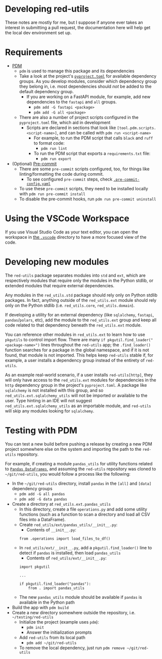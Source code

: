 # Developing red-utils

These notes are mostly for me, but I suppose if anyone ever takes an interest in submitting a pull request, the documentation here will help get the local dev environment set up.

# Requirements

- [PDM](https://pdm-project.org/latest/)
  - `pdm` is used to manage this package and its dependencies
  - Take a look at the project's [`pyproject.toml`](../pyproject.toml) for available dependency groups. As you develop modules, consider which dependency group they belong in, i.e. most dependencies should *not* be added to the default dependency group.
    - If you are working on a FastAPI module, for example, add new dependencies to the `fastapi` and `all` groups.
      - `pdm add -G fastapi <package>`
      - `pdm add -G all <package>`
  - There are also a number of project scripts configured in the `pyproject.toml` file, which aid in development
    - Scripts are declared in sections that look like `[tool.pdm.scripts.<script-name>]`, and can be called with `pdm run <script-name>`
      - For example, to run the PDM script that calls `black` and `ruff` to format code:
        - `pdm run lint`
      - To run the PDM script that exports a `requirements.txt` file:
        - `pdm run export`
- (Optional) [Pre-commit](https://pre-commit.com)
  - There are some `pre-commit` scripts configured, too, for things like linting/formatting the code during commit.
    - To see configured `pre-commit` steps, check [`.pre-commit-config.yaml`](../.pre-commit-config.yaml)
  - To use these `pre-commit` scripts, they need to be installed locally with `pdm run pre-commit install`
  - To disable the pre-commit hooks, run `pdm run pre-commit uninstall`

# Using the VSCode Workspace

If you use Visual Studio Code as your text editor, you can open the workspace in [the `.vscode`](../.vscode) directory to have a more focused view of the code.

# Developing new modules

The `red-utils` package separates modules into `std` and `ext`, which are respectively modules that require only the modules in the Python stdlib, or extended modules that require external dependencies.

Any modules in the `red_utils.std` package should rely only on Python stdlib packages. In fact, anything outside of the `red_utils.ext` module should rely only on the Python stdlib (i.e. `red_utils.core`, `red_utils.domain`).

If developing a utility for an external dependency (like `sqlalchemy`, `fastapi`, `pandas`/`polars`, etc), add the module to the `red_utils.ext` group and keep all code related to that dependency beneath the `red_utils.ext` module.

You can reference other modules in `red_utils.ext` to learn how to use `pkgutils` to control import flow. There are many `if pkgutil.find_loader("<package-name>")` lines throughout the `red-utils` app; the `.find_loader()` function searches for a package in the global namespace, and if it is not found, that module is not imported. This helps keep `red-utils` stable if, for example, a user installs a dependency group instead of the entirety of `red-utils`.

As an example real-world scenario, if a user installs `red-utils[http]`, they will only have access to the `red_utils.ext` modules for dependencies in the `http` dependency group in the project's `pyproject.toml`. A package like `sqlalchemy` is not installed with this group, and so `red_utils.ext.sqlalchemy_utils` will not be imported or available to the user. Type hinting in an IDE will not suggest `red_utils.ext.sqlalchemy_utils` as an importable module, and `red-utils` will skip any modules looking for `sqlalchemy`.

# Testing with PDM

You can test a new build before pushing a release by creating a new PDM project somewhere else on the system and importing the path to the `red-utils` repository.

For example, if creating a module `pandas_utils` for utility functions related to [`Pandas DataFrames`](https://pandas.pydata.org), and assuming the `red-utils` repository was cloned to `~/git/red-utils`, you would follow a process like the following:

- In the `~/git/red-utils` directory, install `pandas` in the `[all]` and `[data]` dependency groups
  - `pdm add -G all pandas`
  - `pdm add -G data pandas`
- Create a directory at `red_utils.ext.pandas_utils`
  - In this directory, create a file `operations.py` and add some utility functions (such as a function to scan a directory and load all CSV files into a DataFrame).
  - Create `red_utils/ext/pandas_utils/__init__.py`:
    - Contents of `__init__.py`:
    ```
    from .operations import load_files_to_df()
    ```
  - In `red_utils/ext/__init__.py`, add a `pkgutil.find_loader()` line to detect if `pandas` is installed, then load `pandas_utils`
    - Contents of `red_utils/ext/__init__.py`:
    ```
    import pkgutil

    ...

    if pkgutil.find_loader("pandas"):
        from . import pandas_utils
    ```
  - The new `pandas_utils` module should be available if `pandas` is available in the Python path
- Build the app with `pdm build`
- Create a new directory somewhere outside the repository, i.e. `~/testing/red-utils`
  - Initialize the project (example uses `pdm`):
    - `pdm init`
    - Answer the initialization prompts
  - Add `red-utils` from its local path
    - `pdm add ~/git/red-utils`
  - To remove the local dependency, just run `pdm remove ~/git/red-utils`
